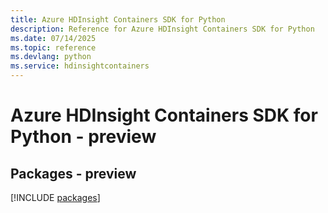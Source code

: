 ```yaml
---
title: Azure HDInsight Containers SDK for Python
description: Reference for Azure HDInsight Containers SDK for Python
ms.date: 07/14/2025
ms.topic: reference
ms.devlang: python
ms.service: hdinsightcontainers
---
```

# Azure HDInsight Containers SDK for Python - preview
## Packages - preview
[!INCLUDE [packages](hdinsight-containers-index.md)]